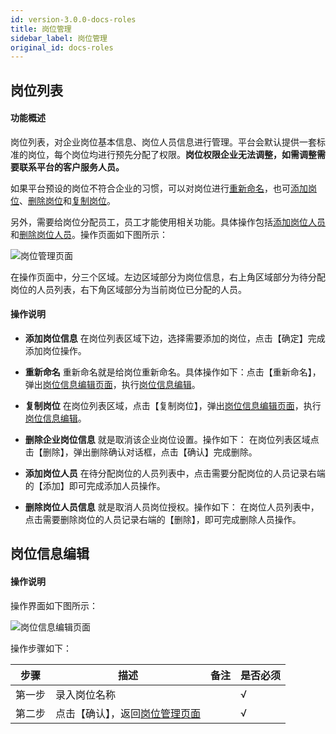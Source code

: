 ```yaml
---
id: version-3.0.0-docs-roles
title: 岗位管理
sidebar_label: 岗位管理
original_id: docs-roles
---
```


## 岗位列表
#### 功能概述
岗位列表，对企业岗位基本信息、岗位人员信息进行管理。平台会默认提供一套标准的岗位，每个岗位均进行预先分配了权限。**岗位权限企业无法调整，如需调整需要联系平台的客户服务人员。**

如果平台预设的岗位不符合企业的习惯，可以对岗位进行[重新命名](#重新命名)，也可[添加岗位](#添加岗位信息)、[删除岗位](#删除岗位)和[复制岗位](#复制岗位)。

另外，需要给岗位分配员工，员工才能使用相关功能。具体操作包括[添加岗位人员](#添加岗位人员)和[删除岗位人员](#删除岗位人员)。操作页面如下图所示：

 <html><span id='岗位管理页面'></span></html>

![岗位管理页面](http://datmfiles.ebookchain.org/1JUNLx1ADe3%E5%B2%97%E4%BD%8D%E7%AE%A1%E7%90%86-%E7%AE%A1%E7%90%86%E6%93%8D%E4%BD%9C%E9%A1%B5%E9%9D%A2.png "岗位管理页面")

在操作页面中，分三个区域。左边区域部分为岗位信息，右上角区域部分为待分配岗位的人员列表，右下角区域部分为当前岗位已分配的人员。
#### 操作说明

 <html><span id='添加岗位信息'></span></html>

- **添加岗位信息** 在岗位列表区域下边，选择需要添加的岗位，点击【确定】完成添加岗位操作。

 <html><span id='重新命名'></span></html>

 - **重新命名** 重新命名就是给岗位重新命名。具体操作如下：点击【重新命名】，弹出[岗位信息编辑页面](#岗位信息编辑页面)，执行[岗位信息编辑](#岗位信息编辑)。 

 <html><span id='复制岗位'></span></html>
 
 - **复制岗位** 在岗位列表区域，点击【复制岗位】，弹出[岗位信息编辑页面](#岗位信息编辑页面)，执行[岗位信息编辑](#岗位信息编辑)。 

 <html><span id='删除岗位信息'></span></html>

- **删除企业岗位信息** 就是取消该企业岗位设置。操作如下： 在岗位列表区域点击【删除】，弹出删除确认对话框，点击【确认】完成删除。

<html><span id='添加岗位人员'></span></html>

- **添加岗位人员** 在待分配岗位的人员列表中，点击需要分配岗位的人员记录右端的【添加】即可完成添加人员操作。 

<html><span id='删除岗位人员信息'></span></html>

- **删除岗位人员信息** 就是取消人员岗位授权。操作如下： 在岗位人员列表中，点击需要删除岗位的人员记录右端的【删除】，即可完成删除人员操作。 

 <html><span id='岗位信息编辑'></span></html>

## 岗位信息编辑

#### 操作说明
操作界面如下图所示：
 <html><span id='岗位信息编辑页面'></span></html>

![岗位信息编辑页面](http://datmfiles.ebookchain.org/1JQ4K0dFOBB%E5%B2%97%E4%BD%8D%E7%AE%A1%E7%90%86-%E5%B2%97%E4%BD%8D%E7%BC%96%E8%BE%91%E6%93%8D%E4%BD%9C%E9%A1%B5%E9%9D%A2.png "岗位信息编辑页面")

操作步骤如下：

| 步骤 | 描述| 备注 |是否必须 | 
| ------ | --- | --- |--- |
| 第一步 | 录入岗位名称    |     |  √ |  
| 第二步 | 点击【确认】，返回[岗位管理页面](#岗位管理页面)    |     |  √ |    
